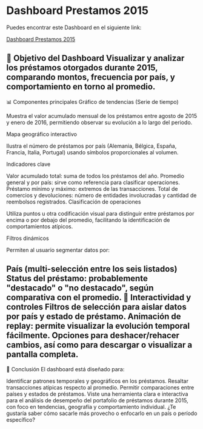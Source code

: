 # Dashboard Prestamos 2015

Puedes encontrar este Dashboard en el siguiente link:

[Dashboard Prestamos 2015](https://public.tableau.com/app/profile/lilia.quispe/viz/Prestamos2015byLiliaQuispeLpez/DashboardLiliaQuispe)

🎯 Objetivo del Dashboard
Visualizar y analizar los préstamos otorgados durante 2015, comparando montos, frecuencia por país, y comportamiento en torno al promedio.
--
📊 Componentes principales
Gráfico de tendencias (Serie de tiempo)

Muestra el valor acumulado mensual de los préstamos entre agosto de 2015 y enero de 2016, permitiendo observar su evolución a lo largo del periodo.

Mapa geográfico interactivo

Ilustra el número de préstamos por país (Alemania, Bélgica, España, Francia, Italia, Portugal) usando símbolos proporcionales al volumen.

Indicadores clave

Valor acumulado total: suma de todos los préstamos del año.
Promedio general y por país: sirve como referencia para clasificar operaciones.
Préstamo mínimo y máximo: extremos de las transacciones.
Total de comercios y devoluciones: número de entidades involucradas y cantidad de reembolsos registrados.
Clasificación de operaciones

Utiliza puntos u otra codificación visual para distinguir entre préstamos por encima o por debajo del promedio, facilitando la identificación de comportamientos atípicos.

Filtros dinámicos

Permiten al usuario segmentar datos por:

País (multi-selección entre los seis listados)
Status del préstamo: probablemente "destacado" o "no destacado", según comparativa con el promedio.
🔧 Interactividad y controles
Filtros de selección para aislar datos por país y estado de préstamo.
Animación de replay: permite visualizar la evolución temporal fácilmente.
Opciones para deshacer/rehacer cambios, así como para descargar o visualizar a pantalla completa.
--
🧠 Conclusión
El dashboard está diseñado para:

Identificar patrones temporales y geográficos en los préstamos.
Resaltar transacciones atípicas respecto al promedio.
Permitir comparaciones entre países y estados de préstamos.
Viste una herramienta clara e interactiva para el análisis de desempeño del portafolio de préstamos durante 2015, con foco en tendencias, geografía y comportamiento individual. ¿Te gustaría saber cómo sacarle más provecho o enfocarlo en un país o período específico?

